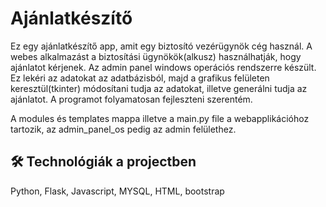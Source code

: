 
# Ajánlatkészítő

Ez egy ajánlatkészítő app, amit egy biztosító vezérügynök cég használ. A webes alkalmazást a biztosítási ügynökök(alkusz) használhatják, hogy ajánlatot kérjenek. Az admin panel windows operációs rendszerre készült. Ez lekéri az adatokat az adatbázisból, majd a grafikus felületen keresztül(tkinter) módosítani tudja az adatokat, illetve generálni tudja az ajánlatot. A programot folyamatosan fejleszteni szerentém.

A modules és templates mappa illetve a main.py file a webapplikációhoz tartozik, az admin_panel_os pedig az admin felülethez.



## 🛠 Technológiák a projectben
Python, Flask, Javascript, MYSQL, HTML, bootstrap

